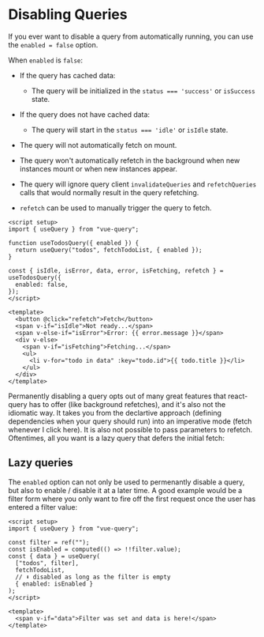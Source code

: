 # Disabling Queries

If you ever want to disable a query from automatically running, you can use the `enabled = false` option.

When `enabled` is `false`: 

- If the query has cached data:
  - The query will be initialized in the `status === 'success'` or `isSuccess` state.

- If the query does not have cached data:
  - The query will start in the `status === 'idle'` or `isIdle` state.

- The query will not automatically fetch on mount.

- The query won't automatically refetch in the background when new instances mount or when new instances appear.

- The query will ignore query client `invalidateQueries` and `refetchQueries` calls that would normally result in the query refetching.

- `refetch` can be used to manually trigger the query to fetch.

```vue
<script setup>
import { useQuery } from "vue-query";

function useTodosQuery({ enabled }) {
  return useQuery("todos", fetchTodoList, { enabled });
}

const { isIdle, isError, data, error, isFetching, refetch } = useTodosQuery({
  enabled: false,
});
</script>

<template>
  <button @click="refetch">Fetch</button>
  <span v-if="isIdle">Not ready...</span>
  <span v-else-if="isError">Error: {{ error.message }}</span>
  <div v-else>
    <span v-if="isFetching">Fetching...</span>
    <ul>
      <li v-for="todo in data" :key="todo.id">{{ todo.title }}</li>
    </ul>
  </div>
</template>
```

Permanently disabling a query opts out of many great features that react-query has to offer (like background refetches), and it's also not the idiomatic way. It takes you from the declartive approach (defining dependencies when your query should run) into an imperative mode (fetch whenever I click here). It is also not possible to pass parameters to refetch. Oftentimes, all you want is a lazy query that defers the initial fetch:

## Lazy queries

The `enabled` option can not only be used to permenantly disable a query, but also to enable / disable it at a later time. A good example would be a filter form where you only want to fire off the first request once the user has entered a filter value:

```vue
<script setup>
import { useQuery } from "vue-query";

const filter = ref("");
const isEnabled = computed(() => !!filter.value);
const { data } = useQuery(
  ["todos", filter],
  fetchTodoList,
  // ⬇️ disabled as long as the filter is empty
  { enabled: isEnabled }
);
</script>

<template>
  <span v-if="data">Filter was set and data is here!</span>
</template>
```
